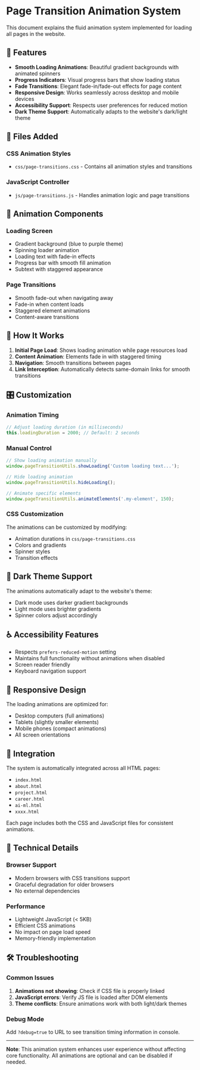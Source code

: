 # Page Transition Animation System

This document explains the fluid animation system implemented for loading all pages in the website.

## 🚀 Features

- **Smooth Loading Animations**: Beautiful gradient backgrounds with animated spinners
- **Progress Indicators**: Visual progress bars that show loading status
- **Fade Transitions**: Elegant fade-in/fade-out effects for page content
- **Responsive Design**: Works seamlessly across desktop and mobile devices
- **Accessibility Support**: Respects user preferences for reduced motion
- **Dark Theme Support**: Automatically adapts to the website's dark/light theme

## 📁 Files Added

### CSS Animation Styles
- `css/page-transitions.css` - Contains all animation styles and transitions

### JavaScript Controller
- `js/page-transitions.js` - Handles animation logic and page transitions

## 🎨 Animation Components

### Loading Screen
- Gradient background (blue to purple theme)
- Spinning loader animation
- Loading text with fade-in effects
- Progress bar with smooth fill animation
- Subtext with staggered appearance

### Page Transitions
- Smooth fade-out when navigating away
- Fade-in when content loads
- Staggered element animations
- Content-aware transitions

## 🔧 How It Works

1. **Initial Page Load**: Shows loading animation while page resources load
2. **Content Animation**: Elements fade in with staggered timing
3. **Navigation**: Smooth transitions between pages
4. **Link Interception**: Automatically detects same-domain links for smooth transitions

## 🎛️ Customization

### Animation Timing
```javascript
// Adjust loading duration (in milliseconds)
this.loadingDuration = 2000; // Default: 2 seconds
```

### Manual Control
```javascript
// Show loading animation manually
window.pageTransitionUtils.showLoading('Custom loading text...');

// Hide loading animation
window.pageTransitionUtils.hideLoading();

// Animate specific elements
window.pageTransitionUtils.animateElements('.my-element', 150);
```

### CSS Customization
The animations can be customized by modifying:
- Animation durations in `css/page-transitions.css`
- Colors and gradients
- Spinner styles
- Transition effects

## 🌙 Dark Theme Support

The animations automatically adapt to the website's theme:
- Dark mode uses darker gradient backgrounds
- Light mode uses brighter gradients
- Spinner colors adjust accordingly

## ♿ Accessibility Features

- Respects `prefers-reduced-motion` setting
- Maintains full functionality without animations when disabled
- Screen reader friendly
- Keyboard navigation support

## 📱 Responsive Design

The loading animations are optimized for:
- Desktop computers (full animations)
- Tablets (slightly smaller elements)
- Mobile phones (compact animations)
- All screen orientations

## 🔗 Integration

The system is automatically integrated across all HTML pages:
- `index.html`
- `about.html`
- `project.html`
- `career.html`
- `ai-ml.html`
- `xxxx.html`

Each page includes both the CSS and JavaScript files for consistent animations.

## 🎯 Technical Details

### Browser Support
- Modern browsers with CSS transitions support
- Graceful degradation for older browsers
- No external dependencies

### Performance
- Lightweight JavaScript (< 5KB)
- Efficient CSS animations
- No impact on page load speed
- Memory-friendly implementation

## 🛠️ Troubleshooting

### Common Issues
1. **Animations not showing**: Check if CSS file is properly linked
2. **JavaScript errors**: Verify JS file is loaded after DOM elements
3. **Theme conflicts**: Ensure animations work with both light/dark themes

### Debug Mode
Add `?debug=true` to URL to see transition timing information in console.

---

**Note**: This animation system enhances user experience without affecting core functionality. All animations are optional and can be disabled if needed.
